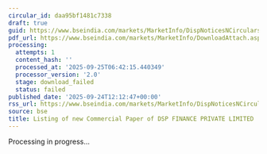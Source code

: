 ```yaml
---
circular_id: daa95bf1481c7338
draft: true
guid: https://www.bseindia.com/markets/MarketInfo/DispNoticesNCirculars.aspx?Noticeid={F8B1FD9C-8AB2-469D-8315-CEE08F3C3DAE}&noticeno=20250924-34&dt=09/24/2025&icount=34&totcount=75&flag=0
pdf_url: https://www.bseindia.com/markets/MarketInfo/DownloadAttach.aspx?id=20250924-34&attachedId=
processing:
  attempts: 1
  content_hash: ''
  processed_at: '2025-09-25T06:42:15.440349'
  processor_version: '2.0'
  stage: download_failed
  status: failed
published_date: '2025-09-24T12:12:47+00:00'
rss_url: https://www.bseindia.com/markets/MarketInfo/DispNoticesNCirculars.aspx?Noticeid={F8B1FD9C-8AB2-469D-8315-CEE08F3C3DAE}&noticeno=20250924-34&dt=09/24/2025&icount=34&totcount=75&flag=0
source: bse
title: Listing of new Commercial Paper of DSP FINANCE PRIVATE LIMITED
---
```


Processing in progress...